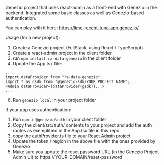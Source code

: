 Genezio project that uses react-admin as a front-end with Genezio in the backend. Integrated some basic classes as well as Genezio-based authentication.

You can play with it here: https://lime-recent-tuna.app.genez.io/

Usage (for a new project):

1. Create a Genezio project (FullStack, using React / TypeScrypt) 
2. Create a react-admin project in the client folder
3. run `npm install ra-data-genezio` in the client folder
4. Update the App.tsx file:
```
...
import dataProvider from "ra-data-genezio";
import * as gsdk from "@genezio-sdk/YOUR_PROJECT_NAME";...
<Admin dataProvider={dataProvider(gsdk)}...>
...
```
6. Run `genezio local` in your project folder

If your app uses authentication:

1. Run `npm i @genezio/auth` in your client folder
2. Copy the client/src/auth/ contents to your project and add the auth routes as exemplified in the App.tsx file in this repo
3. copy the [authProvider.ts](https://github.com/bogdanripa/react-admin-genezio/blob/main/example/client/src/authProvider.ts) file to your React Admin project
4. Update the token / region in the above file with the ones provided by Genezio
5. Make sure you update the reset password URL (in the Genezio Project Admin UI) to https://YOUR-DOMAIN/reset-password

